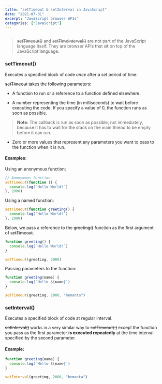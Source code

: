 ```yaml
---
title: "setTimeout & setInterval in JavaScript"
date: "2021-07-31"
excerpt: "JavaScript browser APIs"
categories: ["JavaScript"]
---
```


```toc

```

> ~~setTimeout()~~ and ~~setTimeInterval()~~ are not part of the JavaScript language itself. They are browser APIs that sit on top of the JavaScript language.

### setTimeout()

Executes a specified block of code _once_ after a set period of time.

~~setTimeout~~ takes the following parameters:

- A function to run or a reference to a function defined elsewhere.

- A number representing the time (in milliseconds) to wait before executing the code. If you specify a value of 0, the function runs as soon as possible.

> **Note:** The callback is run as soon as possible, not immediately, because it has to wait for the stack on the main thread to be empty before it can run.

- Zero or more values that represent any parameters you want to pass to the function when it is run.

#### Examples:

Using an anonymous function;

```js {numberLines}
// Anonymous function
setTimeout(function () {
  console.log(`Hello World!`)
}, 2000)
```

Using a named function:

```js {numberLines}
setTimeout(function greeting() {
  console.log(`Hello World!`)
}, 2000)
```

Below, we pass a reference to the ~~greeting()~~ function as the first argument of ~~setTimeout~~.

```js {numberLines}
function greeting() {
  console.log(`Hello World!`)
}

setTimeout(greeting, 2000)
```

Passing parameters to the function:

```js {numberLines}
function greeting(name) {
  console.log(`Hello ${name}`)
}

setTimeout(greeting, 2000, "hemanta")
```

### setInterval()

Executes a specified block of code at regular interval.

~~setInterval()~~ works in a very similar way to ~~setTimeout( )~~ except the function you pass as the first parameter **is executed repeatedly** at the time interval specified by the second parameter.

#### Example:

```js {numberLines}
function greeting(name) {
  console.log(`Hello ${name}`)
}

setInterval(greeting, 2000, "hemanta")
```
